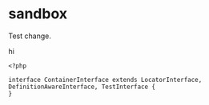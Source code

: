 sandbox
=======

Test change.

hi

```
<?php
 
interface ContainerInterface extends LocatorInterface, DefinitionAwareInterface, TestInterface {
}
```
